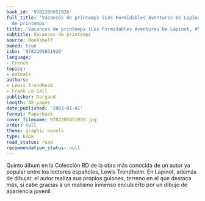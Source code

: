 ```yaml
---
book_id: '9782205051926'
full_title: 'Vacances de printemps (Les Formidables Aventures De Lapinot, #5): Vacances
  de printemps'
title: 'Vacances de printemps (Les Formidables Aventures De Lapinot, #5)'
subtitle: Vacances de printemps
source: Bookshelf
owned: true
isbn: '9782205051926'
language:
- French
topics:
- Animals
authors:
- Lewis Trondheim
- Frank Le Gall
publisher: Dargaud
length: 48 pages
date_published: '2003-01-01'
format: Paperback
cover_filename: 9782205051926.jpg
order: null
theme: graphic novels
type: book
read_status: read
recommendation_status: null
---
```

Quinto álbum en la Colección BD de la obra más conocida de un autor ya popular entre los lectores españoles, Lewis Trondheim.
En Lapinot, además de dibujar, el autor realiza sus propios guiones, terreno en el que destaca más, si cabe gracias a un realismo inmenso encubierto por un dibujo de apariencia juvenil.
